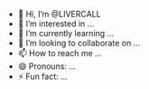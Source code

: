 - 👋 Hi, I’m @LIVERCALL
- 👀 I’m interested in ...
- 🌱 I’m currently learning ...
- 💞️ I’m looking to collaborate on ...
- 📫 How to reach me ...
- 😄 Pronouns: ...
- ⚡ Fun fact: ...

<!---
LIVERCALL/LIVERCALL is a ✨ special ✨ repository because its `README.md` (this file) appears on your GitHub profile.
You can click the Preview link to take a look at your changes.
--->
